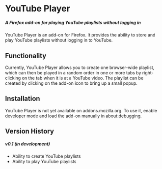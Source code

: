 # YouTube Player
##### A Firefox add-on for playing YouTube playlists without logging in

YouTube Player is an add-on for Firefox. It provides the ability to store
and play YouTube playlists without logging in to YouTube.

## Functionality
Currently, YouTube Player allows you to create one browser-wide playlist, which
can then be played in a random order in one or more tabs by right-clicking on
the tab when it is at a YouTube video. The playlist can be created by clicking
on the add-on icon to bring up a small popup.

## Installation
YouTube Player is not yet available on addons.mozilla.org. To use it,
enable developer mode and load the add-on manually in about:debugging.

## Version History
##### v0.1 (in development)
 - Ability to create YouTube playlists
 - Ability to play YouTube playlists
